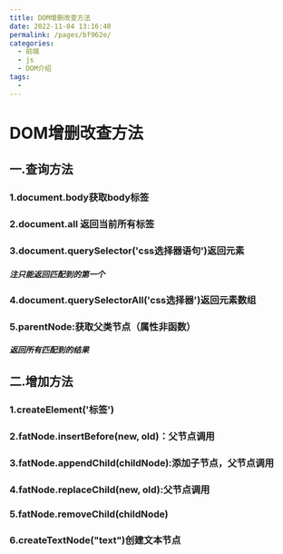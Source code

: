 ```yaml
---
title: DOM增删改查方法
date: 2022-11-04 13:16:40
permalink: /pages/bf962e/
categories:
  - 前端
  - js
  - DOM介绍
tags:
  - 
---
```

# DOM增删改查方法

## 一.查询方法

### 1.document.body获取body标签

### 2.document.all 返回当前所有标签

### 3.document.querySelector('css选择器语句')返回元素

##### 注只能返回匹配到的第一个

### 4.document.querySelectorAll('css选择器')返回元素数组

### 5.parentNode:获取父类节点（属性非函数）

##### 返回所有匹配到的结果

## 二.增加方法

### 1.createElement('标签')

### 2.fatNode.insertBefore(new, old)：父节点调用

### 3.fatNode.appendChild(childNode):添加子节点，父节点调用

### 4.fatNode.replaceChild(new, old):父节点调用

### 5.fatNode.removeChild(childNode)

### 6.createTextNode("text")创建文本节点



